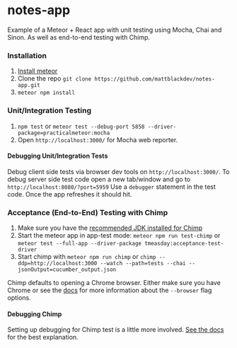 # notes-app
Example of a Meteor + React app with unit testing using Mocha, Chai and Sinon. As well as end-to-end testing with Chimp.

### Installation
1. [Install meteor](https://www.meteor.com/install)
2. Clone the repo ```git clone https://github.com/mattblackdev/notes-app.git```
3. ```meteor npm install```

### Unit/Integration Testing

1. ```npm test``` or ```meteor test --debug-port 5858 --driver-package=practicalmeteor:mocha```
2. Open ```http://localhost:3000/``` for Mocha web reporter.

#### Debugging Unit/Integration Tests

Debug client side tests via browser dev tools on ```http://localhost:3000/```. 
To debug server side test code open a new tab/window and go to ```http://localhost:8080/?port=5959``` 
Use a ```debugger``` statement in the test code. Once the app refreshes it should hit.

### Acceptance (End-to-End) Testing with Chimp

1. Make sure you have the [recommended JDK installed for Chimp](https://chimp.readme.io/docs/installation)
2. Start the meteor app in app-test mode: ```meteor npm run test-chimp``` or ```meteor test --full-app --driver-package tmeasday:acceptance-test-driver```
3. Start chimp with ```meteor npm run chimp``` or ```chimp --ddp=http://localhost:3000 --watch --path=tests --chai --jsonOutput=cucumber_output.json```

Chimp defaults to opening a Chrome browser. Either make sure you have Chrome or see the [docs](https://chimp.readme.io/docs/getting-started-with-meteor-cucumber) for more information about the ```--browser``` flag options.

#### Debugging Chimp
Setting up debugging for Chimp test is a little more involved. [See the docs](https://chimp.readme.io/docs/debugging) for the best explanation.
